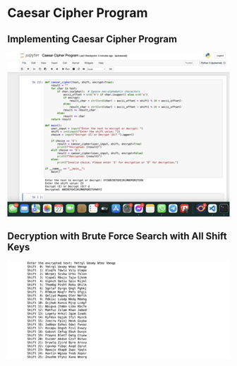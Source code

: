 # Caesar Cipher Program

## Implementing Caesar Cipher Program

<img src="Caesar Cipher.jpg" alt="Alt text" title="Optional title">

## Decryption with Brute Force Search with All Shift Keys
<img src="random check.jpg" alt="Alt text" title="Optional title">
